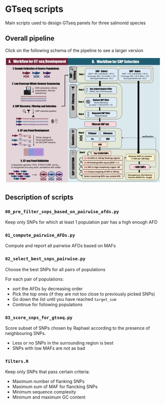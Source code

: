 # GTseq scripts

Main scripts used to design GTseq panels for three salmonid species

## Overall pipeline

Click on the following schema of the pipeline to see a larger version

![Schema of the pipeline](pipeline.png)

## Description of scripts

### `00_pre_filter_snps_based_on_pairwise_afds.py`

Keep only SNPs for which at least 1 population pair has a high enough AFD

### `01_compute_pairwise_AFDs.py`

Compute and report all pairwise AFDs based on MAFs

### `02_select_best_snps_pairwise.py`

Choose the best SNPs for all pairs of populations

For each pair of populations:

- sort the AFDs by decreasing order
- Pick the top ones (if they are not too close to previously picked SNPs)
- Go down the list until you have reached `target_sum` <float>
- Continue for following populations

### `03_score_snps_for_gtseq.py`

Score subset of SNPs chosen by Raphael according to the presence of neighbouring SNPs.

- Less or no SNPs in the surrounding region is best
- SNPs with low MAFs are not as bad

### `filters.R`

Keep only SNPs that pass certain criteria:

- Maximum number of flanking SNPs
- Maximum sum of MAF for flancking SNPs
- Minimum sequence complexity
- Minimum and maximum GC content
